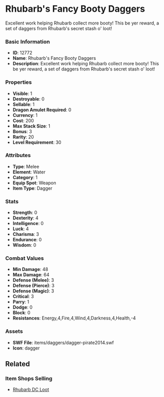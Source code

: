# Rhubarb's Fancy Booty Daggers

Excellent work helping Rhubarb collect more booty! This be yer reward, a set of daggers from Rhubarb's secret stash o' loot!

### Basic Information

- **ID**: 12772
- **Name**: Rhubarb&#039;s Fancy Booty Daggers
- **Description**: Excellent work helping Rhubarb collect more booty! This be yer reward, a set of daggers from Rhubarb&#039;s secret stash o&#039; loot!

### Properties

- **Visible**: 1
- **Destroyable**: 0
- **Sellable**: 1
- **Dragon Amulet Required**: 0
- **Currency**: 1
- **Cost**: 200
- **Max Stack Size**: 1
- **Bonus**: 3
- **Rarity**: 20
- **Level Requirement**: 30

### Attributes

- **Type**: Melee
- **Element**: Water
- **Category**: 1
- **Equip Spot**: Weapon
- **Item Type**: Dagger

### Stats

- **Strength**: 0
- **Dexterity**: 4
- **Intelligence**: 0
- **Luck**: 4
- **Charisma**: 3
- **Endurance**: 0
- **Wisdom**: 0

### Combat Values

- **Min Damage**: 48
- **Max Damage**: 64
- **Defense (Melee)**: 3
- **Defense (Pierce)**: 3
- **Defense (Magic)**: 3
- **Critical**: 3
- **Parry**: 1
- **Dodge**: 0
- **Block**: 0
- **Resistances**: Energy,4,Fire,4,Wind,4,Darkness,4,Health,-4

### Assets

- **SWF File**: items/daggers/dagger-pirate2014.swf
- **Icon**: dagger

## Related

### Item Shops Selling

- [Rhubarb DC Loot](../item-shops/418-rhubarb-dc-loot.md)

